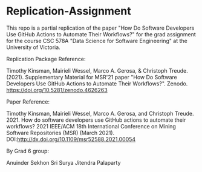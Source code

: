 # Replication-Assignment

This repo is a partial replication of the paper "How Do Software Developers Use GitHub Actions to Automate Their Workflows?" for the grad assignment for the course CSC 578A "Data Science for Software Engineering" at the University of Victoria.

Replication Package Reference: 

Timothy Kinsman, Mairieli Wessel, Marco A. Gerosa, & Christoph Treude. (2021). Supplementary Material for MSR'21 paper "How Do Software Developers Use GitHub Actions to Automate Their Workflows?". Zenodo. https://doi.org/10.5281/zenodo.4626263

Paper Reference: 

Timothy Kinsman, Mairieli Wessel, Marco A. Gerosa, and Christoph Treude. 2021. How do software developers use GitHub actions to automate their workflows? 2021 IEEE/ACM 18th International Conference on Mining Software Repositories (MSR) (March 2021). DOI:http://dx.doi.org/10.1109/msr52588.2021.00054

By Grad 6 group:

Anuinder Sekhon
Sri Surya Jitendra Palaparty
